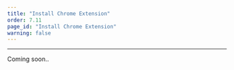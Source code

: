 ```yaml
---
title: "Install Chrome Extension"
order: 7.11
page_id: "Install Chrome Extension"
warning: false
---
```


---

Coming soon..